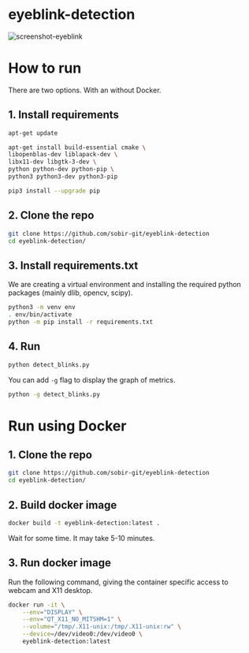 # eyeblink-detection

![screenshot-eyeblink](https://user-images.githubusercontent.com/34193118/79985450-4af7fd00-84b3-11ea-9b0c-143741f65adb.png)


# How to run
There are two options. With an without Docker.


## 1. Install requirements

```bash
apt-get update

apt-get install build-essential cmake \
libopenblas-dev liblapack-dev \
libx11-dev libgtk-3-dev \
python python-dev python-pip \
python3 python3-dev python3-pip

pip3 install --upgrade pip
```

## 2. Clone the repo
```bash
git clone https://github.com/sobir-git/eyeblink-detection
cd eyeblink-detection/
```

## 3. Install requirements.txt
We are creating a virtual environment and installing the required python packages (mainly dlib, opencv, scipy).

```bash
python3 -m venv env
. env/bin/activate
python -m pip install -r requirements.txt
```

## 4. Run
```bash
python detect_blinks.py
```

You can add `-g` flag to display the graph of metrics.
```bash
python -g detect_blinks.py
```


# Run using Docker

## 1. Clone the repo
```bash
git clone https://github.com/sobir-git/eyeblink-detection
cd eyeblink-detection/
```

## 2. Build docker image
```bash
docker build -t eyeblink-detection:latest .
```
Wait for some time. It may take 5-10 minutes.

## 3. Run docker image
Run the following command, giving the container specific access to webcam and X11 desktop.

```bash
docker run -it \
    --env="DISPLAY" \
    --env="QT_X11_NO_MITSHM=1" \
    --volume="/tmp/.X11-unix:/tmp/.X11-unix:rw" \
    --device=/dev/video0:/dev/video0 \
    eyeblink-detection:latest
```


